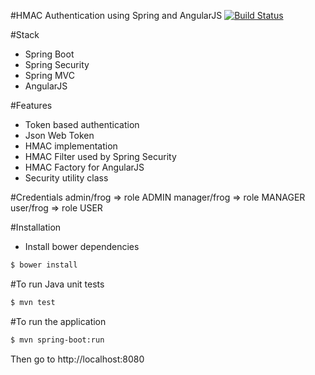 #HMAC Authentication using Spring and AngularJS [![Build Status](https://travis-ci.org/RedFroggy/angular-spring-hmac.svg?branch=master)](https://travis-ci.org/RedFroggy/angular-spring-hmac)

#Stack
- Spring Boot
- Spring Security
- Spring MVC
- AngularJS

#Features
- Token based authentication
- Json Web Token  
- HMAC implementation
- HMAC Filter used by Spring Security
- HMAC Factory for AngularJS
- Security utility class

#Credentials
admin/frog => role ADMIN
manager/frog => role MANAGER
user/frog => role USER


#Installation
- Install bower dependencies
````bash
$ bower install
````

#To run Java unit tests
````bash
$ mvn test
````

#To run the application
````bash
$ mvn spring-boot:run
````
Then go to http://localhost:8080
